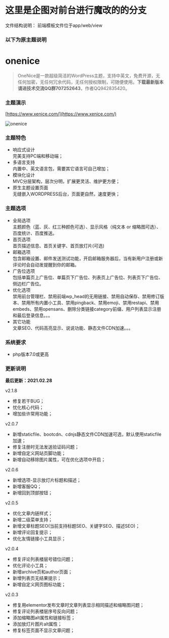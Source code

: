 # 这里是企图对前台进行魔改的的分支
文件结构说明：
前端模板文件位于app/web/view

### 以下为原主题说明
# onenice
> OneNice是一款超级简洁的WordPress主题，支持中英文，免费开源，无任何加密，无任何冗余代码，无任何授权限制，可随便使用。**下载最新版本请进技术交流QQ群707252643**，作者QQ942835420。  

### 主题演示

[https://www.xenice.com/](https://www.xenice.com/)

![onenice](https://raw.githubusercontent.com/xenice/onenice/master/screenshot.png)

### 主题特色

- 响应式设计  
完美支持PC端和移动端；
- 多语言支持  
内置中、英文语言包，需要其它语言可自己增加；
- 模块化设计  
MVC分层架构，层次分明，扩展更灵活、维护更方便；
- 原生主题设置页面  
无缝嵌入WORDPRESS后台，页面更自然，速度更快；


### 主题选项
- 全局选项  
主题颜色（蓝、灰、红三种颜色可选）、显示风格（纯文本 or 缩略图可选）、百度统计、百度推送。
- 首页选项  
首页描述信息、首页关键字、首页放灯片(可选)
- 邮箱选项  
包含邮箱设置、邮件发送测试功能，开启邮箱服务器后，当有新用户注册或新评论时会自动发提醒到你的邮箱。
- 广告位选项  
包括单篇页上广告位、单篇页下广告位、列表页上广告位、列表页下广告位、侧边栏广告位。
- 优化选项  
禁用前台管理栏、禁用前端wp_head的无用链接、禁用自动保存、禁用修订版本、禁用所有内置小工具、禁用pingback、禁用emoji、禁用restapi、禁用embeds、禁用opensans、删除分类链接category前缀、用户列表显示注册和最后登录信息。。。
- 其它功能  
文章SEO、代码高亮显示、说说功能、静态文件CDN加速。。。


### 系统要求
- php版本7.0或更高


### 更新说明

**最后更新：2021.02.28**

v2.1.8
- 修复若干BUG；
- 忧化核心代码；
- 增加些许常用功能；

v2.0.7

- 新增staticfile、bootcdn、cdnjs静态文件CDN加速可选，默认使用staticfile加速；
- 修复注册时无法发送验证码问题；
- 新增自定义网站页脚功能；
- 新增自动移除图片属性，可在优化选项中开启；

v2.0.6

- 新增选项-显示放灯片标题和描述；
- 新增客服QQ；
- 新增回到顶部按钮；

v2.0.5

- 优化文章内链样式；
- 新增二级菜单支持；
- 新增文章标题SEO(当前支持标题SEO、关键字SEO、描述SEO)；
- 新增评论回复提示；
- 优化友情链接小工具显示；

v2.0.4

- 修复评论列表楼层号错位问题；
- 优化评论小工具；
- 新增archive页和author页面；
- 新增列表页无结果提示；
- 新增自定义网页图标功能；

v2.0.3

- 修复用elementor发布文章时文章列表显示相同描述和缩略图问题；
- 修复评论列表楼层序号反向问题；
- 添加缩略图alt属性和链接标签；
- 添加放灯片图片alt属性；
- 修复标签页面不显示文章问题；
